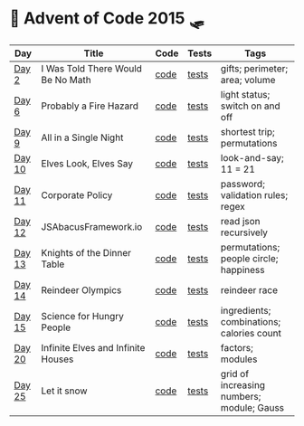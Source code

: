 # 🦌 Advent of Code 2015 🛷

| Day  | Title | Code | Tests | Tags |
| ---- | ----- | ---- | ----- | ---- |
| [Day 2](https://adventofcode.com/2015/day/2)   | I Was Told There Would Be No Math    | [code](day02/Day2.kt)  | [tests](../../../test/kotlin/aoc2015/day02/Day2KtTest.kt)  | gifts; perimeter; area; volume            |
| [Day 6](https://adventofcode.com/2015/day/6)   | Probably a Fire Hazard               | [code](day06/Day6.kt)  | [tests](../../../test/kotlin/aoc2015/day06/Day6KtTest.kt)  | light status; switch on and off           |
| [Day 9](https://adventofcode.com/2015/day/9)   | All in a Single Night                | [code](day09/Day9.kt)  | [tests](../../../test/kotlin/aoc2015/day09/Day9KtTest.kt)  | shortest trip; permutations               |
| [Day 10](https://adventofcode.com/2015/day/10) | Elves Look, Elves Say                | [code](day10/Day10.kt) | [tests](../../../test/kotlin/aoc2015/day10/Day10KtTest.kt) | look-and-say; 11 = 21                     |
| [Day 11](https://adventofcode.com/2015/day/11) | Corporate Policy                     | [code](day11/Day11.kt) | [tests](../../../test/kotlin/aoc2015/day11/Day11KtTest.kt) | password; validation rules; regex         |
| [Day 12](https://adventofcode.com/2015/day/12) | JSAbacusFramework.io                 | [code](day12/Day12.kt) | [tests](../../../test/kotlin/aoc2015/day12/Day12KtTest.kt) | read json recursively                     |
| [Day 13](https://adventofcode.com/2015/day/13) | Knights of the Dinner Table          | [code](day13/Day13.kt) | [tests](../../../test/kotlin/aoc2015/day13/Day13KtTest.kt) | permutations; people circle; happiness    |
| [Day 14](https://adventofcode.com/2015/day/14) | Reindeer Olympics                    | [code](day14/Day14.kt) | [tests](../../../test/kotlin/aoc2015/day14/Day14KtTest.kt) | reindeer race                             |
| [Day 15](https://adventofcode.com/2015/day/15) | Science for Hungry People            | [code](day15/Day15.kt) | [tests](../../../test/kotlin/aoc2015/day15/Day15KtTest.kt) | ingredients; combinations; calories count |
| [Day 20](https://adventofcode.com/2015/day/20) | Infinite Elves and Infinite Houses   | [code](day20/Day20.kt) | [tests](../../../test/kotlin/aoc2015/day20/Day20KtTest.kt) | factors; modules                          |
| [Day 25](https://adventofcode.com/2015/day/25) | Let it snow                          | [code](day25/Day25.kt) | [tests](../../../test/kotlin/aoc2015/day25/Day25KtTest.kt) | grid of increasing numbers; module; Gauss |
